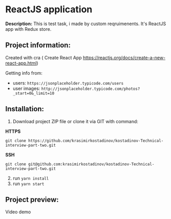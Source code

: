 # ReactJS application 

__Description:__
This is test task, i made by custom reqruimenents. It's ReactJS app with Redux store. 


Project information:
-------------
  Created with cra ( Create React App https://reactjs.org/docs/create-a-new-react-app.html)
  
  Getting info from:
  - users: `https://jsonplaceholder.typicode.com/users`
  - user images: `http://jsonplaceholder.typicode.com/photos?_start=0&_limit=10`
  
Installation:
-------------
  1. Download project ZIP file or clone it via GIT with command:
  
  __HTTPS__
  ```
  git clone https://github.com/krasimirkostadinov/kostadinov-Technical-interview-part-two.git
  ```
  
  __SSH__
  ```
  git clone git@github.com:krasimirkostadinov/kostadinov-Technical-interview-part-two.git
  ```
  2. run ```yarn install```
  3. run ```yarn start```

Project preview:
----------------
  Video demo
  
